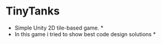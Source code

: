 # TinyTanks



* Simple Unity 2D tile-based game. *
* In this game i tried to show best code design solutions *
